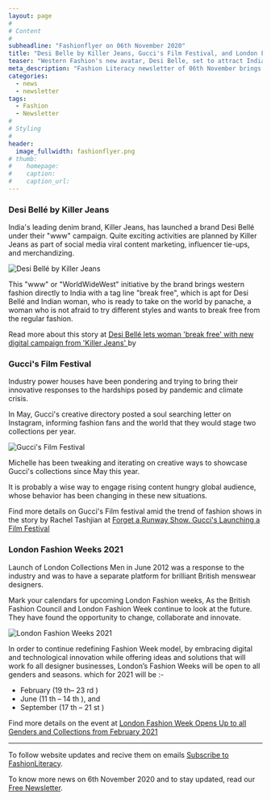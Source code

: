 ```yaml
---
layout: page
#
# Content
#
subheadline: "Fashionflyer on 06th November 2020"
title: "Desi Belle by Killer Jeans, Gucci's Film Festival, and London Fahion Week 2021"
teaser: "Western Fashion's new avatar, Desi Belle, set to attract Indian customers. Gucci is staging a Film festival to showcase its next collection, and London Fashion Week 2021 opens for all gender."
meta_description: "Fashion Literacy newsletter of 06th November brings summary of news on Desi Belle, London Fashion Week 2021, and Gucci's idea of bringing a film festival"
categories:
  - news
  - newsletter
tags:
  - Fashion
  - Newsletter
#
# Styling
#
header:
  image_fullwidth: fashionflyer.png
# thumb:
#    homepage:
#    caption:
#    caption_url:
---
```


### Desi Bellé by Killer Jeans

India's leading denim brand, Killer Jeans, has launched a brand Desi Bellé under
their "www" campaign. Quite exciting activities are planned by Killer Jeans as
part of social media viral content marketing, influencer tie-ups, and
merchandizing.

<p><img src="{{site.url}}/images/resized/480/newsletter_06_nov_post1.jpg" alt="Desi Bellé by Killer Jeans" srcset="            {{site.url}}/images/resized/320/newsletter_06_nov_post1.jpg 320w,            {{site.url}}/images/resized/480/newsletter_06_nov_post1.jpg 480w,            {{site.url}}/images/resized/600/newsletter_06_nov_post1.jpg 600w,    " /></p>

This "www" or "WorldWideWest" initiative by the brand brings western fashion
directly to India with a tag line "break free", which is apt for Desi Bellé and
Indian woman, who is ready to take on the world by panache, a woman who is not
afraid to try different styles and wants to break free from the regular
fashion.

Read more about this story at [Desi Bellé lets woman 'break free' with new digital campaign from 'Killer Jeans'
](https://www.mid-day.com/articles/desi-belle-lets-woman-break-free-with-new-digital-campaign-from-killer-jeans/23077250)
by 

### Gucci's Film Festival

Industry power houses have been pondering and trying to bring their innovative
responses to the hardships posed by pandemic and climate crisis.

In May, Gucci's creative directory posted a soul searching letter on Instagram,
informing fashion fans and the world that they would stage two collections per
year.


<p><img src="{{site.url}}/images/resized/480/newsletter_06_nov_post2.jpg" alt="Gucci's Film Festival" srcset="            {{site.url}}/images/resized/320/newsletter_06_nov_post2.jpg 320w,            {{site.url}}/images/resized/480/newsletter_06_nov_post2.jpg 480w,            {{site.url}}/images/resized/600/newsletter_06_nov_post2.jpg 600w,    " /></p>

Michelle has been tweaking and iterating on creative ways to showcase Gucci's
collections since May this year.

It is probably a wise way to engage rising content hungry global audience,
whose behavior has been changing in these new situations. 

Find more details on Gucci's Film festival amid the trend of fashion shows in
the story by Rachel Tashjian at [Forget a Runway Show. Gucci's Launching a
Film Festival](https://www.gq.com/story/gucci-film-festival-gus-van-sant)

### London Fashion Weeks 2021

Launch of London Collections Men in June 2012 was a response to the industry and was to 
have a separate platform for brilliant British menswear designers.

Mark your calendars for upcoming London Fashion weeks, As the British Fashion
Council and London Fashion Week continue to look at the future. They have found the
opportunity to change, collaborate and innovate. 

<p><img src="{{site.url}}/images/resized/480/newsletter_06_nov_post3.jpg" alt="London Fashion Weeks 2021" srcset="            {{site.url}}/images/resized/320/newsletter_06_nov_post3.jpg 320w,            {{site.url}}/images/resized/480/newsletter_06_nov_post3.jpg 480w,            {{site.url}}/images/resized/600/newsletter_06_nov_post3.jpg 600w,            {{site.url}}/images/resized/800/newsletter_06_nov_post3.jpg 800w,    " /></p>

In order to continue redefining Fashion Week model, by embracing digital and technological 
innovation while offering ideas and solutions that will work fo all designer businesses, 
London’s Fashion Weeks will be open to all genders and seasons. which for 2021 will be :-

- February (19 th– 23 rd )
- June (11 th – 14 th ), and
- September (17 th – 21 st )

Find more details on the event at [London Fashion Week Opens Up to all Genders
and Collections from February 2021](https://citylifeorg.com/2020/11/01/london-fashion-week-opens-up-to-all-genders-and-collections-from-february-2021/)

<hr>

To follow website updates and recive them on emails [Subscribe to
FashionLiteracy](https://feedburner.google.com/fb/a/mailverify?uri=Fashionliteracy&amp;loc=en_US).

To know more news on 6th November 2020 and to stay updated, read our [Free
Newsletter](http://newsletter.fashionliteracy.com/?edition_id=9eeee170-1f8c-11eb-88b8-0cc47a0d1609).

